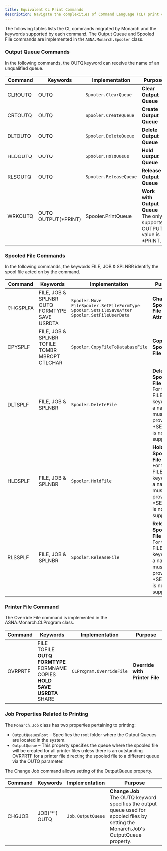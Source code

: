 ```yaml
---
title: Equivalent CL Print Commands
description: Navigate the complexities of Command Language (CL) print commands with this detailed comparison guide. Discover the equivalent CL print commands across different systems, understanding their functionalities, differences, and best use cases to optimize your printing tasks in IBM i environments.
---
```


The following tables lists the CL commands migrated by Monarch and the keywords supported by each command. The Output Queue and Spooled File commands are implemented in the `ASNA.Monarch.Spooler` class.

### Output Queue Commands

In the following commands, the OUTQ keyword can receive the name of an unqualified queue.

| **Command** | **Keywords** | **Implementation** | **Purpose** |
| --- | --- | --- | --- |
| CLROUTQ | OUTQ | `Spooler.ClearQueue` | **Clear Output Queue** |
| CRTOUTQ | OUTQ | `Spooler.CreateQueue` | **Create Output Queue** |
| DLTOUTQ | OUTQ | `Spooler.DeleteQueue` | **Delete Output Queue** |
| HLDOUTQ | OUTQ | `Spooler.HoldQueue` | **Hold Output Queue** |
| RLSOUTQ | OUTQ | `Spooler.ReleaseQueue` | **Release Output Queue** |
| WRKOUTQ | OUTQ <br/>OUTPUT(\*PRINT) | Spooler.PrintQueue | **Work with Output Queue** <br />The only supported OUTPUT value is \*PRINT. |

### Spooled File Commands

In the following commands, the keywords FILE, JOB & SPLNBR identify the spool file acted on by the command.

| **Command** | **Keywords** | **Implementation** | **Purpose** |
| --- | --- | --- | --- |
| CHGSPLFA | FILE, JOB & SPLNBR <br />OUTQ <br />FORMTYPE <br />SAVE <br />USRDTA | `Spooler.Move` <br />`FileSpooler.SetFileFormType` <br />`Spooler.SetFileSaveAfter` <br />`Spooler.SetFileUserData` | **Change Spooled File Attributes** |
| CPYSPLF | FILE, JOB & SPLNBR <br />TOFILE <br />TOMBR <br />MBROPT <br />CTLCHAR | `Spooler.CopyFileToDatabaseFile` | **Copy Spooled File** |
| DLTSPLF | FILE, JOB & SPLNBR | `Spooler.DeleteFile` | **Delete Spooled File** <br /> For the FILE keyword, a name must be provided, \*SELECT is not supported. |
| HLDSPLF | FILE, JOB & SPLNBR | `Spooler.HoldFile` | **Hold Spooled File** <br />For the FILE keyword, a name must be provided, \*SELECT is not supported. |
| RLSSPLF | FILE, JOB & SPLNBR | `Spooler.ReleaseFile` | **Release Spooled File** <br />For the FILE keyword, a name must be provided, \*SELECT is not supported. |

### Printer File Command

The Override File command is implemented in the ASNA.Monarch.CLProgram class.

| **Command** | **Keywords** | **Implementation** | **Purpose** |
| --- | --- | --- | --- |
| OVRPRTF | FILE <br />TOFILE <br />**OUTQ** <br />**FORMTYPE** <br /> FORMNAME <br />COPIES <br />**HOLD** <br />**SAVE** <br />**USRDTA** <br />SHARE | `CLProgram.OverrideFile` | **Override with Printer File** |

### Job Properties Related to Printing

The `Monarch.Job` class has two properties pertaining to printing:

- `OutputQueuesRoot` – Specifies the root folder where the Output Queues are located in the system.
- `OutputQueue` – This property specifies the queue where the spooled file will be created for all printer files unless there is an outstanding OVRPRTF for a printer file directing the spooled file to a different queue via the OUTQ parameter.

The Change Job command allows setting of the OutputQueue property.

| **Command** | **Keywords** | **Implementation** | **Purpose** |
| --- | --- | --- | --- |
| CHGJOB | JOB('\*')<br/>OUTQ | `Job.OutputQueue` | **Change Job** <br />The OUTQ keyword specifies the output queue used for spooled files by setting the Monarch.Job's OutputQueue property. |
